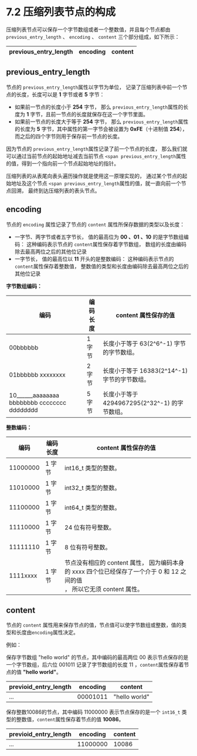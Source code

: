 # 7.2 压缩列表节点的构成

压缩列表节点可以保存一个字节数组或者一个整数值，并且每个节点都由 `previous_entry_length` 、 `encoding` 、 `content` 三个部分组成，如下所示：

|previous_entry_length|encoding|content|
| -----------------------| ----------| ---------|

## previous_entry_length

节点的 `previous_entry_length`属性以字节为单位， 记录了压缩列表中前一个节点的长度，长度可以是 **1** 字节或者 **5** 字节：

* 如果前一节点的长度小于 **254** 字节， 那么 `previous_entry_length`属性的长度为 **1** 字节，且前一节点的长度就保存在这一个字节里面。
* 如果前一节点的长度大于等于 **254** 字节， 那么 `previous_entry_length`属性的长度为 **5** 字节，其中属性的第一字节会被设置为 **0xFE**（十进制值 **254**）， 而之后的四个字节则用于保存前一节点的长度。

因为节点的 `previous_entry_length`属性记录了前一个节点的长度， 那么我们就可以通过当前节点的起始地址减去当前节点 `<span previous_entry_length`属性的值，得到一个指向前一个节点起始地址的指针。

压缩列表的从表尾向表头遍历操作就是使用这一原理实现的， 通过某个节点的起始地址及这个节点 `<span previous_entry_length`属性的值，就一直向前一个节点回溯， 最终到达压缩列表的表头节点。

## encoding

节点的 `encoding` 属性记录了节点的 `content` 属性所保存数据的类型以及长度：

* 一字节、两字节或者五字节长， 值的最高位为 **00 、01 、10** 的是字节数组编码： 这种编码表示节点的 `content`属性保存着字节数组， 数组的长度由编码除去最高两位之后的其他位记录
* 一字节长， 值的最高位以 **11** 开头的是整数编码： 这种编码表示节点的`content`属性保存着整数值， 整数值的类型和长度由编码除去最高两位之后的其他位记录

**字节数组编码：**

|编码|编码长度|content 属性保存的值|
| ---------------------------------------------| ----------| ------------------------------------------------|
|00bbbbbb|1 字节|长度小于等于 63(2^6^-1) 字节的字节数组。|
|01bbbbbb xxxxxxxx|2 字节|长度小于等于 16383(2^14^-1) 字节的字节数组。|
|10______aaaaaaaa bbbbbbbb cccccccc dddddddd|5 字节|长度小于等于 4294967295(2^32^-1) 的字节数组。|

**整数编码：**

|编码|编码长度|content 属性保存的值|
| ----------| ----------| -----------------------------------------------------------------------------------------------------------------------------|
|11000000|1 字节|int16_t 类型的整数。|
|11010000|1 字节|int32_t 类型的整数。|
|11100000|1 字节|int64_t 类型的整数。|
|11110000|1 字节|24 位有符号整数。|
|11111110|1 字节|8 位有符号整数。|
|1111xxxx|1 字节|节点没有相应的 content 属性， 因为编码本身的 xxxx 四个位已经保存了一个介于 0 和 12 之间的值<br />， 所以它无须 content 属性。<br />|

## content

节点的 `content` 属性用来保存节点的值，节点值可以使字节数组或整数，值的类型和长度由`encoding`属性决定。

例如：

保存字节数组 "hello world" 的节点，其中编码的最高两位 00 表示节点保存的是一个字节数组，后六位 001011 记录了字节数组的长度 11 ，`content`属性保存着节点的值 **"hello world"**。

|previoid_entry_length|encoding|content|
| -----------------------| ----------| ---------------|
|...|00001011|"hello world"|

保存整数10086的节点，其中编码 11000000 表示节点保存的是一个 `int16_t` 类型的整数值，`content`属性保存着节点的值 **10086**。

|previoid_entry_length|encoding|content|
| -----------------------| ----------| ---------|
|...|11000000|10086|
